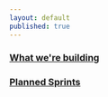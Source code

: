 ```yaml
---
layout: default
published: true
---
```


<div class="home">

  <h3><a href="what">What we're building</a></h3>

  <h3><a href="status">Planned Sprints</a></h3>

</div>